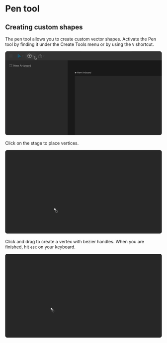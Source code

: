 # Pen tool

## Creating **custom shapes**

The pen tool allows you to create custom vector shapes. Activate the Pen tool by finding it under the Create Tools menu or by using the `V` shortcut. 

![](../../../.gitbook/assets/pen-tool.gif)

Click on the stage to place vertices.

![](../../../.gitbook/assets/pen-tool-create%20%281%29%20%281%29.gif)

Click and drag to create a vertex with bezier handles. When you are finished, hit `esc` on your keyboard.

![](../../../.gitbook/assets/pen-tool-create-handless%20%281%29.gif)

